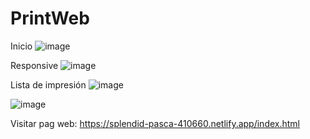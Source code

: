 # PrintWeb
Inicio
![image](https://user-images.githubusercontent.com/19364556/203823589-de3f0ec4-dd84-4734-81a9-fec0db72e534.png)

Responsive
![image](https://user-images.githubusercontent.com/19364556/203823746-17f09196-26ac-4ec4-ab28-d55975014d31.png)

Lista de impresión
![image](https://user-images.githubusercontent.com/19364556/203823821-729f092f-326a-42c1-aca8-fddb89935881.png)

![image](https://user-images.githubusercontent.com/19364556/203823872-f4e3dd39-f22f-4a2d-b657-11f11c97aa49.png)

Visitar pag web:
https://splendid-pasca-410660.netlify.app/index.html 
